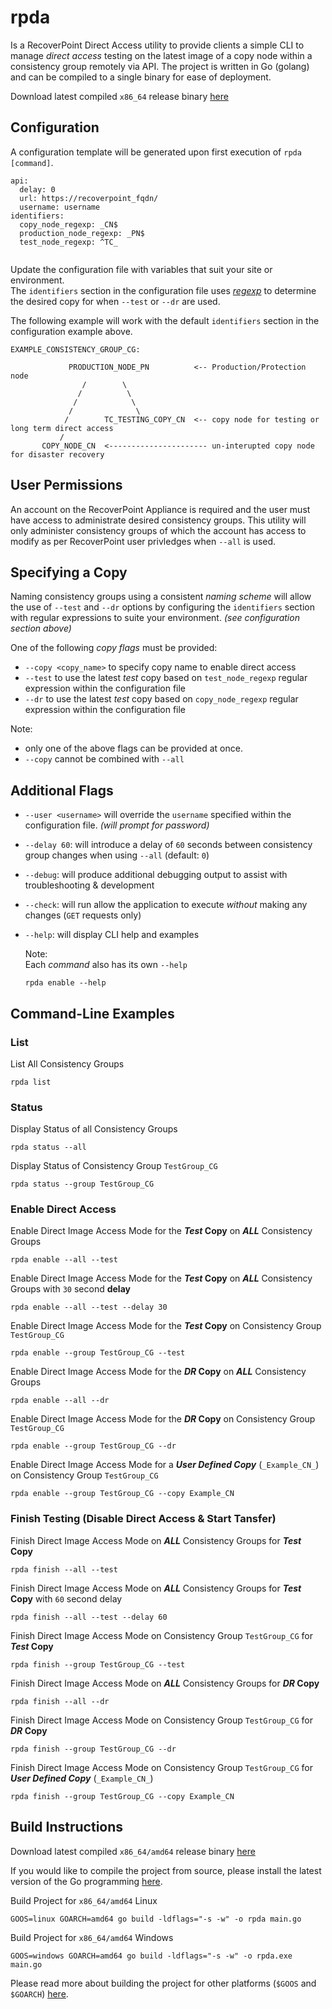 rpda
====
Is a RecoverPoint Direct Access utility to provide clients a simple CLI to manage _direct access_ testing
on the latest image of a copy node within a consistency group remotely via API.
The project is written in Go (golang) and can be compiled to a single binary for ease of deployment.

Download latest compiled `x86_64` release binary [here](https://github.com/bcambl/rpda/releases/latest)

## Configuration
A configuration template will be generated upon first execution of `rpda [command]`.

```
api:
  delay: 0
  url: https://recoverpoint_fqdn/
  username: username
identifiers:
  copy_node_regexp: _CN$
  production_node_regexp: _PN$
  test_node_regexp: ^TC_


```

Update the configuration file with variables that suit your site or environment.  
The `identifiers` section in the configuration file uses [_regexp_](https://golang.org/pkg/regexp/) to
determine the desired copy for when `--test` or `--dr` are used.

The following example will work with the default `identifiers` section in the configuration example above.

```
EXAMPLE_CONSISTENCY_GROUP_CG:

             PRODUCTION_NODE_PN          <-- Production/Protection node
                /        \
               /          \
              /            \
             /              \
            /        TC_TESTING_COPY_CN  <-- copy node for testing or long term direct access
           /
       COPY_NODE_CN  <---------------------- un-interupted copy node for disaster recovery
```



## User Permissions
An account on the RecoverPoint Appliance is required and the user must have access to administrate desired consistency groups.
This utility will only administer consistency groups of which the account has access to modify as per RecoverPoint user
privledges when `--all` is used.

## Specifying a Copy
Naming consistency groups using a consistent _naming scheme_ will allow the use of `--test` and `--dr` options by
configuring the `identifiers` section with regular expressions to suite your environment. _(see configuration section above)_

One of the following _copy flags_ must be provided:
 - `--copy <copy_name>` to specify copy name to enable direct access
 - `--test` to use the latest _test_ copy based on `test_node_regexp` regular expression within the configuration file
 - `--dr` to use the latest _test_ copy based on `copy_node_regexp` regular expression within the configuration file

 Note:  
 - only one of the above flags can be provided at once.
 - `--copy` cannot be combined with `--all`

## Additional Flags

- `--user <username>` will override the `username` specified within the configuration file. _(will prompt for password)_
- `--delay 60`: will introduce a delay of `60` seconds between consistency group changes when using `--all` (default: `0`)
- `--debug`: will produce additional debugging output to assist with troubleshooting & development
- `--check`: will run allow the application to execute _without_ making any changes (`GET` requests only)
- `--help`: will display CLI help and examples

  Note:  
  Each _command_ also has its own `--help`  
  ```
  rpda enable --help
  ```

## Command-Line Examples

### List  
List All Consistency Groups
```
rpda list
```

### Status  
Display Status of all Consistency Groups
```
rpda status --all
```

Display Status of Consistency Group `TestGroup_CG`
```
rpda status --group TestGroup_CG
```

### Enable Direct Access  
Enable Direct Image Access Mode for the **_Test_ Copy** on **_ALL_** Consistency Groups
```
rpda enable --all --test
```

Enable Direct Image Access Mode for the **_Test_ Copy** on **_ALL_** Consistency Groups with `30` second **delay**
```
rpda enable --all --test --delay 30
```

Enable Direct Image Access Mode for the **_Test_ Copy** on Consistency Group `TestGroup_CG`
```
rpda enable --group TestGroup_CG --test
```

Enable Direct Image Access Mode for the **_DR_ Copy** on **_ALL_** Consistency Groups
```
rpda enable --all --dr
```

Enable Direct Image Access Mode for the **_DR_ Copy** on Consistency Group `TestGroup_CG`
```
rpda enable --group TestGroup_CG --dr
```

Enable Direct Image Access Mode for a **_User Defined Copy_** (`_Example_CN_`) on Consistency Group `TestGroup_CG`
```
rpda enable --group TestGroup_CG --copy Example_CN
```

### Finish Testing (Disable Direct Access & Start Tansfer)
Finish Direct Image Access Mode on **_ALL_** Consistency Groups for **_Test_ Copy**
```
rpda finish --all --test
```

Finish Direct Image Access Mode on **_ALL_** Consistency Groups for **_Test_ Copy** with `60` second delay
```
rpda finish --all --test --delay 60
```

Finish Direct Image Access Mode on Consistency Group `TestGroup_CG` for **_Test_ Copy**
```
rpda finish --group TestGroup_CG --test
```

Finish Direct Image Access Mode on **_ALL_** Consistency Groups for **_DR_ Copy**
```
rpda finish --all --dr
```

Finish Direct Image Access Mode on Consistency Group `TestGroup_CG` for **_DR_ Copy**
```
rpda finish --group TestGroup_CG --dr
```

Finish Direct Image Access Mode on Consistency Group `TestGroup_CG` for **_User Defined Copy_** (`_Example_CN_`)
```
rpda finish --group TestGroup_CG --copy Example_CN
```

## Build Instructions

Download latest compiled `x86_64/amd64` release binary [here](https://github.com/bcambl/rpda/releases/latest)

If you would like to compile the project from source, please install the latest version of the
Go programming [here](https://golang.org/dl/).

Build Project for `x86_64/amd64` Linux
```
GOOS=linux GOARCH=amd64 go build -ldflags="-s -w" -o rpda main.go
```

Build Project for `x86_64/amd64` Windows
```
GOOS=windows GOARCH=amd64 go build -ldflags="-s -w" -o rpda.exe main.go
```

Please read more about building the project for other platforms (`$GOOS` and `$GOARCH`) [here](https://golang.org/doc/install/source#environment).
